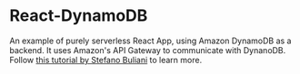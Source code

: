 # React-DynamoDB

An example of purely serverless React App, using Amazon DynamoDB as a backend. It uses Amazon's API Gateway to communicate with DynanoDB. Follow [this tutorial by Stefano Buliani](https://aws.amazon.com/blogs/compute/using-amazon-api-gateway-as-a-proxy-for-dynamodb/) to learn more.
